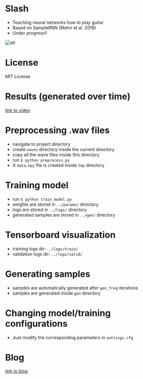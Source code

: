 # Slash
- Teaching neural networks how to play guitar
- Based on SampleRNN (Mehri et al. 2016)
- Under progress!!

![alt](https://shady-cs15.github.io/blogs/images/slash/samp-rnn.gif)

# License
MIT License

# Results (generated over time)
[link to video](https://www.youtube.com/watch?v=wYrbC7KOuNw)

# Preprocessing .wav files
* navigate to project directory
* create `waves` directory inside the current directory
* copy all the wave files inside this directory
* run `$ python preprocess.py`
* A `data.npy` file is created inside `tmp` directory

# Training model
* run `$ python train_model.py`
* weights are stored in `../params/` directory
* logs are stored in `../logs/` directory
* generated samples are stored in `../gen/` directory

# Tensorboard visualization
* training logs dir: `../logs/train/`
* validation logs dir: `../logs/valid/`

# Generating samples
* samples are automatically generated after `gen_freq` iterations
* samples are generated inside `gen` directory

# Changing model/training configurations
* Just modify the corresponding parameters in `settings.cfg`

# Blog
[link to blog](https://shady-cs15.github.io/blogs/slash.html)


